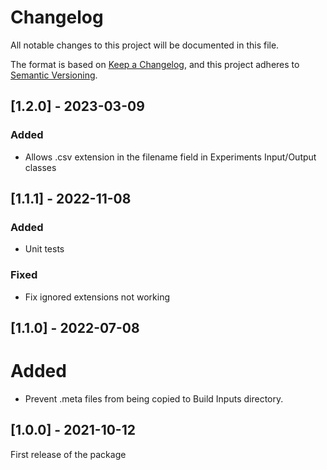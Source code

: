 # Changelog
All notable changes to this project will be documented in this file.

The format is based on [Keep a Changelog](https://keepachangelog.com/en/1.0.0/),
and this project adheres to [Semantic Versioning](https://semver.org/spec/v2.0.0.html).

## [1.2.0] - 2023-03-09
### Added
- Allows .csv extension in the filename field in Experiments Input/Output classes


## [1.1.1] - 2022-11-08
### Added
- Unit tests

### Fixed
- Fix ignored extensions not working


## [1.1.0] - 2022-07-08
# Added
- Prevent .meta files from being copied to Build Inputs directory.


## [1.0.0] - 2021-10-12
First release of the package
